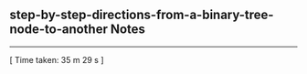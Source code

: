 <h2>step-by-step-directions-from-a-binary-tree-node-to-another Notes</h2><hr>[ Time taken: 35 m 29 s ]